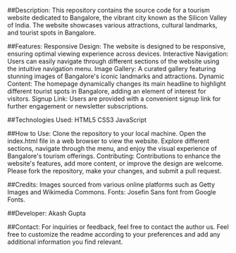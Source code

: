 ##Description:
This repository contains the source code for a tourism website dedicated to Bangalore, the vibrant city known as the Silicon Valley of India. The website showcases various attractions, cultural landmarks, and tourist spots in Bangalore.

##Features:
Responsive Design: The website is designed to be responsive, ensuring optimal viewing experience across devices.
Interactive Navigation: Users can easily navigate through different sections of the website using the intuitive navigation menu.
Image Gallery: A curated gallery featuring stunning images of Bangalore's iconic landmarks and attractions.
Dynamic Content: The homepage dynamically changes its main headline to highlight different tourist spots in Bangalore, adding an element of interest for visitors.
Signup Link: Users are provided with a convenient signup link for further engagement or newsletter subscriptions.

##Technologies Used:
HTML5
CSS3
JavaScript

##How to Use:
Clone the repository to your local machine.
Open the index.html file in a web browser to view the website.
Explore different sections, navigate through the menu, and enjoy the visual experience of Bangalore's tourism offerings.
Contributing:
Contributions to enhance the website's features, add more content, or improve the design are welcome. Please fork the repository, make your changes, and submit a pull request.

##Credits:
Images sourced from various online platforms such as Getty Images and Wikimedia Commons.
Fonts: Josefin Sans font from Google Fonts.


##Developer:
Akash Gupta

##Contact:
For inquiries or feedback, feel free to contact the author us.
Feel free to customize the readme according to your preferences and add any additional information you find relevant.
